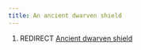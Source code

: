 ```yaml
---
title: An ancient dwarven shield
---
```


1.  REDIRECT [Ancient dwarven shield](Ancient_dwarven_shield "wikilink")